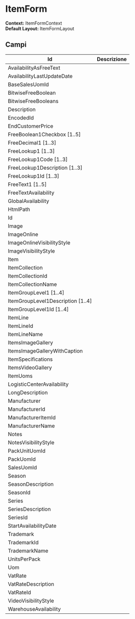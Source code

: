 # ItemForm

**Context:** ItemFormContext\
**Default Layout:** ItemFormLayout

## Campi

| Id                                 | Descrizione |
| ---------------------------------- | ----------- |
| AvailabilityAsFreeText             |             |
| AvailabilityLastUpdateDate         |             |
| BaseSalesUomId                     |             |
| BitwiseFreeBoolean                 |             |
| BitwiseFreeBooleans                |             |
| Description                        |             |
| EncodedId                          |             |
| EndCustomerPrice                   |             |
| FreeBoolean1Checkbox \[1..5]       |             |
| FreeDecimal1 \[1..3]               |             |
| FreeLookup1 \[1..3]                |             |
| FreeLookup1Code \[1..3]            |             |
| FreeLookup1Description \[1..3]     |             |
| FreeLookup1Id \[1..3]              |             |
| FreeText1 \[1..5]                  |             |
| FreeTextAvailability               |             |
| GlobalAvailability                 |             |
| HtmlPath                           |             |
| Id                                 |             |
| Image                              |             |
| ImageOnline                        |             |
| ImageOnlineVisibilityStyle         |             |
| ImageVisibilityStyle               |             |
| Item                               |             |
| ItemCollection                     |             |
| ItemCollectionId                   |             |
| ItemCollectionName                 |             |
| ItemGroupLevel1 \[1..4]            |             |
| ItemGroupLevel1Description \[1..4] |             |
| ItemGroupLevel1Id \[1..4]          |             |
| ItemLine                           |             |
| ItemLineId                         |             |
| ItemLineName                       |             |
| ItemsImageGallery                  |             |
| ItemsImageGalleryWithCaption       |             |
| ItemSpecifications                 |             |
| ItemsVideoGallery                  |             |
| ItemUoms                           |             |
| LogisticCenterAvailability         |             |
| LongDescription                    |             |
| Manufacturer                       |             |
| ManufacturerId                     |             |
| ManufacturerItemId                 |             |
| ManufacturerName                   |             |
| Notes                              |             |
| NotesVisibilityStyle               |             |
| PackUnitUomId                      |             |
| PackUomId                          |             |
| SalesUomId                         |             |
| Season                             |             |
| SeasonDescription                  |             |
| SeasonId                           |             |
| Series                             |             |
| SeriesDescription                  |             |
| SeriesId                           |             |
| StartAvailabilityDate              |             |
| Trademark                          |             |
| TrademarkId                        |             |
| TrademarkName                      |             |
| UnitsPerPack                       |             |
| Uom                                |             |
| VatRate                            |             |
| VatRateDescription                 |             |
| VatRateId                          |             |
| VideoVisibilityStyle               |             |
| WarehouseAvailability              |             |
